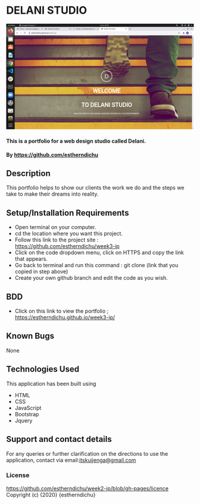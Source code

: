 # DELANI STUDIO
![Delani Studio](./images/delani.png)
#### This is a portfolio for a web design studio called Delani.
#### By https://github.com/estherndichu
## Description
This portfolio helps to show our clients the work we do and the steps we take to make their dreams into reality.
## Setup/Installation Requirements
* Open terminal on your computer.
* cd the location where you want this project.
* Follow this link to the project site : https://github.com/estherndichu/week3-ip
* Click on the code dropdown menu, click on HTTPS and copy the link that appears.
* Go back to terminal and run this command : git clone (link that you copied in step above)
* Create your own github branch and edit the code as you wish.
## BDD
* Click on this link to view the portfolio ; https://estherndichu.github.io/week3-ip/
## Known Bugs
None
## Technologies Used
This application has been built using 
* HTML
* CSS
* JavaScript
* Bootstrap
* Jquery
## Support and contact details
For any queries or further clarification on the directions to use the application, contact via email:itskuijenga@gmail.com
### License
https://github.com/estherndichu/week2-ip/blob/gh-pages/licence
Copyright (c) {2020} {estherndichu}
  